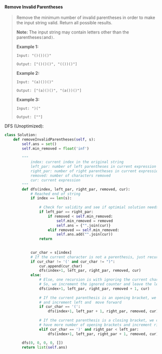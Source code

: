 #### Remove Invalid Parentheses

> Remove the minimum number of invalid parentheses in order to make the input string valid. Return all possible results.
>
> **Note:** The input string may contain letters other than the parentheses`(`and`)`.
>
> **Example 1:**
>
> ```
> Input: "()())()"
>
> Output: ["()()()", "(())()"]
> ```
>
> **Example 2:**
>
> ```
> Input: "(a)())()"
>
> Output: ["(a)()()", "(a())()"]
> ```
>
> **Example 3:**
>
> ```
> Input: ")("
>
> Output: [""]
> ```

DFS \(Unoptimized\):

```py
class Solution:
    def removeInvalidParentheses(self, s):
        self.ans = set()
        self.min_removed = float('inf')
        
        """
            index: current index in the original string 
            left_par: number of left parentheses in current expression
            right_par: number of right parentheses in current expression
            removed: number of characters removed
            cur: current expression
        """
        def dfs(index, left_par, right_par, removed, cur):
            # Reached end of string
            if index == len(s):
                
                # Check for validity and see if optimial solution needs to be update
                if left_par == right_par:
                    if removed < self.min_removed:
                        self.min_removed = removed
                        self.ans = {"".join(cur)}
                    elif removed == self.min_removed:
                        self.ans.add("".join(cur))
                return
            
            
            cur_char = s[index]
            # If the current character is not a parenthesis, just recurse one step ahead.
            if cur_char != '(' and cur_char != ")":
                cur.append(cur_char)
                dfs(index+1, left_par, right_par, removed, cur)
            else:
                # Else, one recursion is with ignoring the current character.
                # So, we increment the ignored counter and leave the left and right untouched.
                dfs(index+1, left_par, right_par, removed + 1, cur)
                
                # If the current parenthesis is an opening bracket, we consider it
                # and increment left and  move forward
                if cur_char == '(':
                    dfs(index+1, left_par + 1, right_par, removed, cur)
                    
                # If the current parenthesis is a closing bracket, we consider it only if we
                # have more number of opening brackets and increment right and move forward.
                elif cur_char == ')' and right_par < left_par:
                    dfs(index+1, left_par, right_par + 1, removed, cur)
            
        dfs(0, 0, 0, 0, [])
        return list(self.ans)
```



